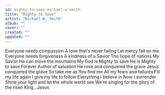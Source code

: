 ```yaml
---
id: mighty-to-save-michael-w-smith
title: "Mighty to Save"
artist: "Michael W. Smith"
album: ""
cover: ""
created: ""
updated: ""
---
```


Everyone needs compassion
A love that's never failing
Let mercy fall on me
Everyone needs forgiveness
A kindness of a Savior
The hope of nations
My Savior
He can move the mountains
My God is Mighty to save
He is Mighty to save
Forever
Author of salvation
He rose and conquered the grave
Jesus conquered the grave
So take me as You find me
All my fears and failures
Fill my life again
I give my life to follow
Everything i believe in
Now I surrender
Shine your light and let the whole world see
We're singing for the glory of the risen King...Jesus
